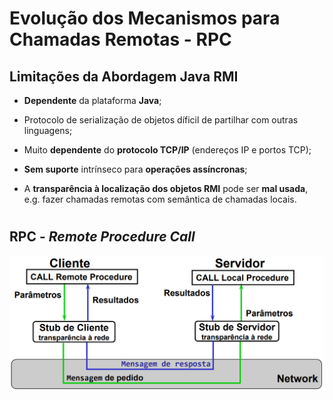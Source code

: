 # __Evolução dos Mecanismos para Chamadas Remotas - RPC__

## __Limitações da Abordagem Java RMI__

* __Dependente__ da plataforma __Java__;

* Protocolo de serialização de objetos díficil de partilhar com outras linguagens;

* Muito __dependente__ do __protocolo TCP/IP__ (endereços IP e portos TCP);

* __Sem suporte__ intrínseco para __operações assíncronas__;

* A __transparência à localização dos objetos RMI__ pode ser __mal usada__, e.g. fazer chamadas remotas com semântica de chamadas locais.

#

## __RPC -__ ___Remote Procedure Call___

<div align="center">

![](../imgs/evolução-dos-mecanismos-para-chamadas-remotas-rpc-1.png)

</div>